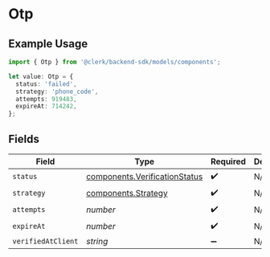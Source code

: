 # Otp

## Example Usage

```typescript
import { Otp } from '@clerk/backend-sdk/models/components';

let value: Otp = {
  status: 'failed',
  strategy: 'phone_code',
  attempts: 919483,
  expireAt: 714242,
};
```

## Fields

| Field              | Type                                                                           | Required           | Description |
| ------------------ | ------------------------------------------------------------------------------ | ------------------ | ----------- |
| `status`           | [components.VerificationStatus](../../models/components/verificationstatus.md) | :heavy_check_mark: | N/A         |
| `strategy`         | [components.Strategy](../../models/components/strategy.md)                     | :heavy_check_mark: | N/A         |
| `attempts`         | _number_                                                                       | :heavy_check_mark: | N/A         |
| `expireAt`         | _number_                                                                       | :heavy_check_mark: | N/A         |
| `verifiedAtClient` | _string_                                                                       | :heavy_minus_sign: | N/A         |
